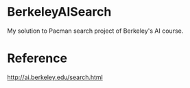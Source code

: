 # BerkeleyAISearch

My solution to Pacman search project of Berkeley's AI course.

# Reference

http://ai.berkeley.edu/search.html
